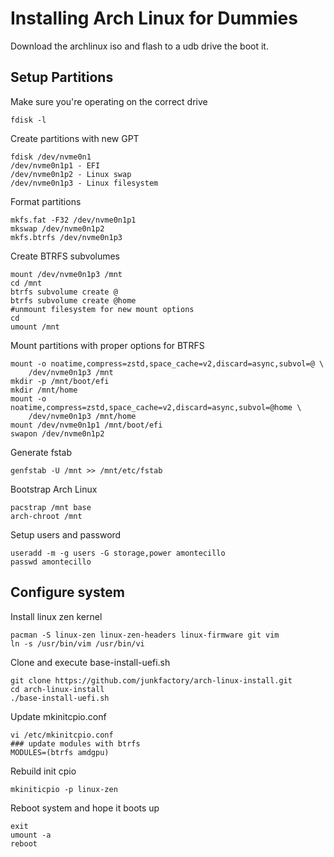 # Installing Arch Linux for Dummies
Download the archlinux iso and flash to a udb drive the boot it.

## Setup Partitions
Make sure you're operating on the correct drive
```
fdisk -l
```
Create partitions with new GPT
```
fdisk /dev/nvme0n1
/dev/nvme0n1p1 - EFI
/dev/nvme0n1p2 - Linux swap
/dev/nvme0n1p3 - Linux filesystem
```
Format partitions
```
mkfs.fat -F32 /dev/nvme0n1p1
mkswap /dev/nvme0n1p2
mkfs.btrfs /dev/nvme0n1p3
```
Create BTRFS subvolumes
```
mount /dev/nvme0n1p3 /mnt
cd /mnt
btrfs subvolume create @
btrfs subvolume create @home
#unmount filesystem for new mount options
cd
umount /mnt
```
Mount partitions with proper options for BTRFS
```
mount -o noatime,compress=zstd,space_cache=v2,discard=async,subvol=@ \
    /dev/nvme0n1p3 /mnt
mkdir -p /mnt/boot/efi
mkdir /mnt/home
mount -o noatime,compress=zstd,space_cache=v2,discard=async,subvol=@home \
    /dev/nvme0n1p3 /mnt/home
mount /dev/nvme0n1p1 /mnt/boot/efi
swapon /dev/nvme0n1p2
```
Generate fstab
```
genfstab -U /mnt >> /mnt/etc/fstab
```
Bootstrap Arch Linux
```
pacstrap /mnt base
arch-chroot /mnt
```
Setup users and password
```
useradd -m -g users -G storage,power amontecillo
passwd amontecillo
```
## Configure system
Install linux zen kernel
```
pacman -S linux-zen linux-zen-headers linux-firmware git vim
ln -s /usr/bin/vim /usr/bin/vi
```
Clone and execute base-install-uefi.sh
```
git clone https://github.com/junkfactory/arch-linux-install.git
cd arch-linux-install
./base-install-uefi.sh
```
Update mkinitcpio.conf
```
vi /etc/mkinitcpio.conf
### update modules with btrfs
MODULES=(btrfs amdgpu)
```
Rebuild init cpio
```
mkiniticpio -p linux-zen
```
Reboot system and hope it boots up
```
exit
umount -a
reboot
```